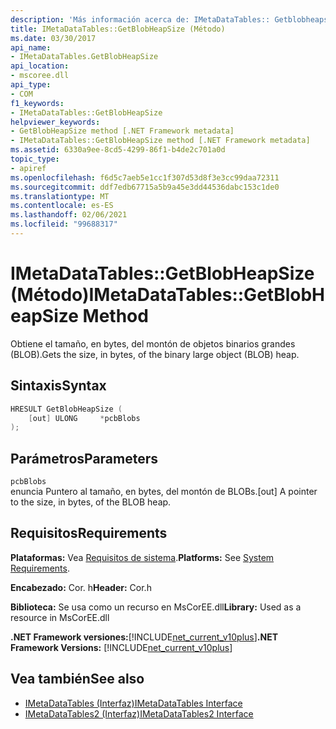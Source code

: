 ```yaml
---
description: 'Más información acerca de: IMetaDataTables:: Getblobheapsize ((método)'
title: IMetaDataTables::GetBlobHeapSize (Método)
ms.date: 03/30/2017
api_name:
- IMetaDataTables.GetBlobHeapSize
api_location:
- mscoree.dll
api_type:
- COM
f1_keywords:
- IMetaDataTables::GetBlobHeapSize
helpviewer_keywords:
- GetBlobHeapSize method [.NET Framework metadata]
- IMetaDataTables::GetBlobHeapSize method [.NET Framework metadata]
ms.assetid: 6330a9ee-8cd5-4299-86f1-b4de2c701a0d
topic_type:
- apiref
ms.openlocfilehash: f6d5c7aeb5e1cc1f307d53d8f3e3cc99daa72311
ms.sourcegitcommit: ddf7edb67715a5b9a45e3dd44536dabc153c1de0
ms.translationtype: MT
ms.contentlocale: es-ES
ms.lasthandoff: 02/06/2021
ms.locfileid: "99688317"
---
```

# <a name="imetadatatablesgetblobheapsize-method"></a><span data-ttu-id="19da4-103">IMetaDataTables::GetBlobHeapSize (Método)</span><span class="sxs-lookup"><span data-stu-id="19da4-103">IMetaDataTables::GetBlobHeapSize Method</span></span>

<span data-ttu-id="19da4-104">Obtiene el tamaño, en bytes, del montón de objetos binarios grandes (BLOB).</span><span class="sxs-lookup"><span data-stu-id="19da4-104">Gets the size, in bytes, of the binary large object (BLOB) heap.</span></span>  
  
## <a name="syntax"></a><span data-ttu-id="19da4-105">Sintaxis</span><span class="sxs-lookup"><span data-stu-id="19da4-105">Syntax</span></span>  
  
```cpp  
HRESULT GetBlobHeapSize (  
    [out] ULONG     *pcbBlobs  
);
```  
  
## <a name="parameters"></a><span data-ttu-id="19da4-106">Parámetros</span><span class="sxs-lookup"><span data-stu-id="19da4-106">Parameters</span></span>  

 `pcbBlobs`  
 <span data-ttu-id="19da4-107">enuncia Puntero al tamaño, en bytes, del montón de BLOBs.</span><span class="sxs-lookup"><span data-stu-id="19da4-107">[out] A pointer to the size, in bytes, of the BLOB heap.</span></span>  
  
## <a name="requirements"></a><span data-ttu-id="19da4-108">Requisitos</span><span class="sxs-lookup"><span data-stu-id="19da4-108">Requirements</span></span>  

 <span data-ttu-id="19da4-109">**Plataformas:** Vea [Requisitos de sistema](../../get-started/system-requirements.md).</span><span class="sxs-lookup"><span data-stu-id="19da4-109">**Platforms:** See [System Requirements](../../get-started/system-requirements.md).</span></span>  
  
 <span data-ttu-id="19da4-110">**Encabezado:** Cor. h</span><span class="sxs-lookup"><span data-stu-id="19da4-110">**Header:** Cor.h</span></span>  
  
 <span data-ttu-id="19da4-111">**Biblioteca:** Se usa como un recurso en MsCorEE.dll</span><span class="sxs-lookup"><span data-stu-id="19da4-111">**Library:** Used as a resource in MsCorEE.dll</span></span>  
  
 <span data-ttu-id="19da4-112">**.NET Framework versiones:**[!INCLUDE[net_current_v10plus](../../../../includes/net-current-v10plus-md.md)]</span><span class="sxs-lookup"><span data-stu-id="19da4-112">**.NET Framework Versions:** [!INCLUDE[net_current_v10plus](../../../../includes/net-current-v10plus-md.md)]</span></span>  
  
## <a name="see-also"></a><span data-ttu-id="19da4-113">Vea también</span><span class="sxs-lookup"><span data-stu-id="19da4-113">See also</span></span>

- [<span data-ttu-id="19da4-114">IMetaDataTables (Interfaz)</span><span class="sxs-lookup"><span data-stu-id="19da4-114">IMetaDataTables Interface</span></span>](imetadatatables-interface.md)
- [<span data-ttu-id="19da4-115">IMetaDataTables2 (Interfaz)</span><span class="sxs-lookup"><span data-stu-id="19da4-115">IMetaDataTables2 Interface</span></span>](imetadatatables2-interface.md)
